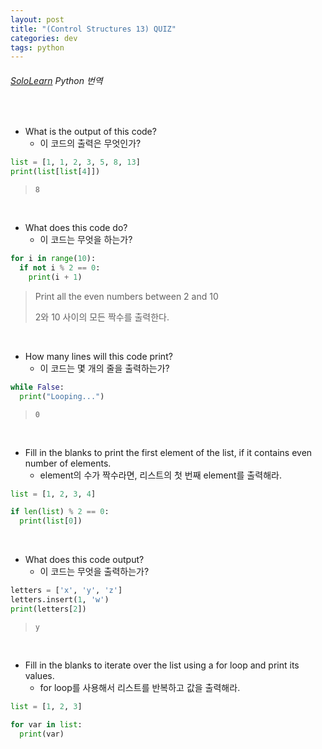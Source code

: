 ```yaml
---
layout: post
title: "(Control Structures 13) QUIZ"
categories: dev
tags: python
---
```


###### [SoloLearn](https://www.sololearn.com) Python 번역

<br>

- What is the output of this code?
  - 이 코드의 출력은 무엇인가?

```python
list = [1, 1, 2, 3, 5, 8, 13]
print(list[list[4]])
```

> `8`

<br>

- What does this code do?
  - 이 코드는 무엇을 하는가?

```python
for i in range(10):
  if not i % 2 == 0:
    print(i + 1)
```

> Print all the even numbers between 2 and 10
>
> 2와 10 사이의 모든 짝수를 출력한다.

<br>

- How many lines will this code print?
  - 이 코드는 몇 개의 줄을 출력하는가?

```python
while False:
  print("Looping...")
```

> `0`

<br>

- Fill in the blanks to print the first element of the list, if it contains even number of elements.
  - element의 수가 짝수라면, 리스트의 첫 번째 element를 출력해라.

```python
list = [1, 2, 3, 4]

if len(list) % 2 == 0:
  print(list[0])
```

<br>

- What does this code output?
  - 이 코드는 무엇을 출력하는가?

```python
letters = ['x', 'y', 'z']
letters.insert(1, 'w')
print(letters[2])
```

> `y`

<br>

- Fill in the blanks to iterate over the list using a for loop and print its values.
  - for loop를 사용해서 리스트를 반복하고 값을 출력해라.

```python
list = [1, 2, 3]

for var in list:
  print(var)
```

<br>

<br>